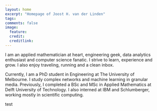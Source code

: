 ```yaml
---
layout: home
excerpt: "Homepage of Joost H. van der Linden"
tags: 
comments: false
image:
  feature: 
  credit: 
  creditlink: 
---
```


I am an applied mathematician at heart, engineering geek, data analytics enthusiast and computer science fanatic. I strive to learn, experience and grow. I also enjoy traveling, running and a clean inbox.

Currently, I am a PhD student in Engineering at The University of Melbourne. I study complex networks and machine learning in granular media. Previously, I completed a BSc and MSc in Applied Mathematics at Delft University of Technology. I also interned at IBM and Schlumberger, working mostly in scientific computing.

test
